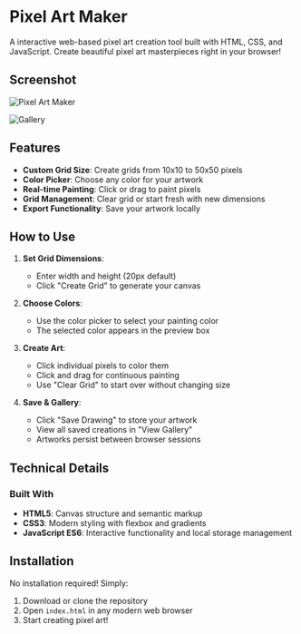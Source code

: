
# Pixel Art Maker 


A interactive web-based pixel art creation tool built with HTML, CSS, and JavaScript. Create beautiful pixel art masterpieces right in your browser!
## Screenshot

![Pixel Art Maker](https://private-user-images.githubusercontent.com/187044019/481730448-217b05b0-5d2d-4f62-8ade-82c63635522d.png?jwt=eyJ0eXAiOiJKV1QiLCJhbGciOiJIUzI1NiJ9.eyJpc3MiOiJnaXRodWIuY29tIiwiYXVkIjoicmF3LmdpdGh1YnVzZXJjb250ZW50LmNvbSIsImtleSI6ImtleTUiLCJleHAiOjE3NTYxNDI5MzksIm5iZiI6MTc1NjE0MjYzOSwicGF0aCI6Ii8xODcwNDQwMTkvNDgxNzMwNDQ4LTIxN2IwNWIwLTVkMmQtNGY2Mi04YWRlLTgyYzYzNjM1NTIyZC5wbmc_WC1BbXotQWxnb3JpdGhtPUFXUzQtSE1BQy1TSEEyNTYmWC1BbXotQ3JlZGVudGlhbD1BS0lBVkNPRFlMU0E1M1BRSzRaQSUyRjIwMjUwODI1JTJGdXMtZWFzdC0xJTJGczMlMkZhd3M0X3JlcXVlc3QmWC1BbXotRGF0ZT0yMDI1MDgyNVQxNzIzNTlaJlgtQW16LUV4cGlyZXM9MzAwJlgtQW16LVNpZ25hdHVyZT1kMDRkZTA4NjI4MzM5ZjkwMWFkZjU1MTgzNTUxNTFjOGU5NWUwMTNmZTBlMTZjYjMzYjZjY2ZmNDE1N2UwYjc1JlgtQW16LVNpZ25lZEhlYWRlcnM9aG9zdCJ9.-iQIiCo5K2WFl2s3B-hkiXiYR8GY3THfA9C8YaRL188)

![Gallery](https://private-user-images.githubusercontent.com/187044019/481733202-634fb501-5b53-4d3e-95d7-47449357a0f2.png?jwt=eyJ0eXAiOiJKV1QiLCJhbGciOiJIUzI1NiJ9.eyJpc3MiOiJnaXRodWIuY29tIiwiYXVkIjoicmF3LmdpdGh1YnVzZXJjb250ZW50LmNvbSIsImtleSI6ImtleTUiLCJleHAiOjE3NTYxNDMzNTUsIm5iZiI6MTc1NjE0MzA1NSwicGF0aCI6Ii8xODcwNDQwMTkvNDgxNzMzMjAyLTYzNGZiNTAxLTViNTMtNGQzZS05NWQ3LTQ3NDQ5MzU3YTBmMi5wbmc_WC1BbXotQWxnb3JpdGhtPUFXUzQtSE1BQy1TSEEyNTYmWC1BbXotQ3JlZGVudGlhbD1BS0lBVkNPRFlMU0E1M1BRSzRaQSUyRjIwMjUwODI1JTJGdXMtZWFzdC0xJTJGczMlMkZhd3M0X3JlcXVlc3QmWC1BbXotRGF0ZT0yMDI1MDgyNVQxNzMwNTVaJlgtQW16LUV4cGlyZXM9MzAwJlgtQW16LVNpZ25hdHVyZT04MjdkMjM1OWNkMWNjNTRkODRlOWRlMDk4M2MzNjVmNzQ5ZDgwNjk1MjMzYTk4ZWQ1N2Y2YzMxY2UyMjM2MmM0JlgtQW16LVNpZ25lZEhlYWRlcnM9aG9zdCJ9.0zdM57hFW30eR-uwPu5_IoTR8MSfoTLPd-OqUEueCJc)
## Features

- **Custom Grid Size**: Create grids from 10x10 to 50x50 pixels
- **Color Picker**: Choose any color for your artwork
- **Real-time Painting**: Click or drag to paint pixels
- **Grid Management**: Clear grid or start fresh with new dimensions
- **Export Functionality**: Save your artwork locally

## How to Use

1. **Set Grid Dimensions**:
   - Enter width and height (20px default)
   - Click "Create Grid" to generate your canvas

2. **Choose Colors**:
   - Use the color picker to select your painting color
   - The selected color appears in the preview box

3. **Create Art**:
   - Click individual pixels to color them
   - Click and drag for continuous painting
   - Use "Clear Grid" to start over without changing size

4. **Save & Gallery**:
   - Click "Save Drawing" to store your artwork
   - View all saved creations in "View Gallery"
   - Artworks persist between browser sessions

## Technical Details

### Built With
- **HTML5**: Canvas structure and semantic markup
- **CSS3**: Modern styling with flexbox and gradients
- **JavaScript ES6**: Interactive functionality and local storage management


## Installation

No installation required! Simply:
1. Download or clone the repository
2. Open `index.html` in any modern web browser
3. Start creating pixel art!
